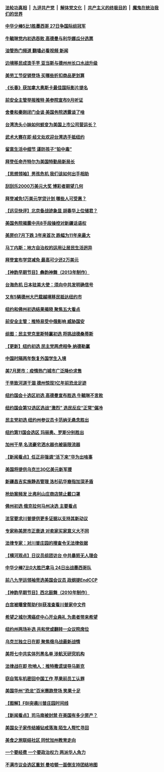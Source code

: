 ####  [法轮功真相](../../../../basic/blob/master/README.md?t=08251401) &nbsp;|&nbsp; [九评共产党](../../../../9ping.md/blob/master/README.md?t=08251401) &nbsp;|&nbsp; [解体党文化](../../../../jtdwh.md/blob/master/README.md?t=08251401)  &nbsp;|&nbsp; [共产主义的终极目的](../../../../gczydzjmd.md/blob/master/README.md?t=08251401) &nbsp;|&nbsp; [魔鬼在统治我们的世界](../../../../mgztzwmdsj.md/blob/master/README.md?t=08251401) 

#### [中华少棒5比1胜墨西哥 27日争国际组冠军](../pages/nsc412/n13809594.md?t=08251401) 

#### [牛毓琳党内初选吞败 高德曼与利华娜瓜分选票](../pages/nsc412/n13809602.md?t=08251401) 

#### [油管热门频道 翻墙必看视频 新闻](http://45.76.130.85:81/youtube.html?08251401)

#### [边境移民成烫手芋 亚当斯与德州州长口水战升级](../pages/nsc412/n13809584.md?t=08251401) 

#### [美劳工节促销登场 买哪些折扣商品更划算](../pages/nsc412/n13809422.md?t=08251401) 

#### [《长春》获加拿大奥斯卡最佳国际影片提名](../pages/nsc412/n13809423.md?t=08251401) 

#### [前安全主管举报推特 美参院宣布9月听证](../pages/nsc412/n13809451.md?t=08251401) 

#### [舍曼和秦刚闭门会谈 美国务院透露谈了啥](../pages/nsc412/n13809463.md?t=08251401) 

#### [台湾洗头小妹如何蜕变为美国上市公司营运长？](../pages/nsc412/n13809513.md?t=08251401) 

#### [武术大赛在即 经文处欢迎台湾选手抵纽约](../pages/nsc412/n13809428.md?t=08251401) 

#### [留意生活中细节 谨防孩子“铅中毒”](../pages/nsc412/n13809479.md?t=08251401) 

#### [拜登任命齐特尔为美国特勤局新局长](../pages/nsc412/n13809397.md?t=08251401) 

#### [【思想领袖】男孩危机 我们该如何出手相助](../pages/nsc412/n13802005.md?t=08251401) 

#### [刮刮乐2000万美元大奖 博彩者期望几何](../pages/nsc412/n13809417.md?t=08251401) 

#### [拜登减免1万美元学贷计划 哪些人可受惠？](../pages/nsc412/n13809400.md?t=08251401) 

#### [【远见快评】北京备战迹象显 胡春华上位储君？](../pages/nsc412/n13809399.md?t=08251401) 

#### [美国务院揭露中共8手段操控对新疆话语权](../pages/nsc412/n13809373.md?t=08251401) 

#### [美房价7月下跌 3年来首次 跌幅为11年来最大](../pages/nsc412/n13809389.md?t=08251401) 

#### [马丁内斯：地方自治权的运用让居民生活迥异](../pages/nsc412/n13809402.md?t=08251401) 

#### [拜登宣布学贷减免 最高可少还2万美元](../pages/nsc412/n13809308.md?t=08251401) 

#### [【神韵早期节目】彝韵神舞（2013年制作）](../pages/nsc412/n13809314.md?t=08251401) 

#### [台海危机 日本驻美大使：须向中共发明确信号](../pages/nsc412/n13809271.md?t=08251401) 

#### [又有5辆德州大巴载越境移民抵达纽约市](../pages/nsc412/n13808588.md?t=08251401) 

#### [纽约和佛州初选结果揭晓 聚焦五大看点](../pages/nsc412/n13809187.md?t=08251401) 

#### [前安全主管：推特易受中俄影响 威胁国安](../pages/nsc412/n13809015.md?t=08251401) 

#### [组图：民主党克里斯特赢初选 将挑战德桑蒂斯](../pages/nsc412/n13809092.md?t=08251401) 

#### [【更新】纽约初选 民主党两虎相争 纳德勒赢](../pages/nsc412/n13808579.md?t=08251401) 

#### [中国时隔两年恢复外国学生入境](../pages/nsc412/n13809012.md?t=08251401) 

#### [美7月房市：疫情热门城市广泛降价求售](../pages/nsc412/n13808987.md?t=08251401) 

#### [干旱致河道干涸 德州惊现1亿年前恐龙足迹](../pages/nsc412/n13808811.md?t=08251401) 

#### [纽约国会十选区初选 高德曼宣布胜选 牛毓琳不言败](../pages/nsc412/n13808889.md?t=08251401) 

#### [纽约国会第12选区选战“激烈” 选民反应“正常”偏冷](../pages/nsc412/n13808884.md?t=08251401) 

#### [民主党初选 纽约州参议员卡范纳无悬念胜出](../pages/nsc412/n13808881.md?t=08251401) 

#### [纽约第11国会选区 玛丽奥、罗斯分别胜出](../pages/nsc412/n13808887.md?t=08251401) 

#### [加州干旱 名流豪宅洒水器也被装限流器](../pages/nsc412/n13808901.md?t=08251401) 

#### [【新闻看点】任正非强调“活下来”华为出啥事](../pages/nsc412/n13807979.md?t=08251401) 

#### [美国将提供乌克兰30亿美元新军援](../pages/nsc412/n13808768.md?t=08251401) 

#### [新疆昌吉实施静态管理 洛杉矶华裔指加深矛盾](../pages/nsc412/n13808820.md?t=08251401) 

#### [抢劫案频发 比弗利山庄商店禁止戴口罩](../pages/nsc412/n13808796.md?t=08251401) 

#### [佛州初选 俄克拉何马州决选  主要看点](../pages/nsc412/n13808578.md?t=08251401) 

#### [法官要求川普提供更多证据以支持其新动议](../pages/nsc412/n13808691.md?t=08251401) 

#### [专家称美房市正衰退 对卖家买家意义大不同](../pages/nsc412/n13808627.md?t=08251401) 

#### [法律专家：对川普庄园的搜查令无法律依据](../pages/nsc412/n13808534.md?t=08251401) 

#### [【横河观点】日议员组团访台 中共暴怒无人理会](../pages/nsc412/n13808647.md?t=08251401) 

#### [中华少棒7比0大胜巴拿马 24日出战墨西哥队](../pages/nsc412/n13808658.md?t=08251401) 

#### [前八九学运领袖竞选美国会议员 政纲提EndCCP](../pages/nsc412/n13808656.md?t=08251401) 

#### [【神韵早期节目】西北鼓舞（2010年制作）](../pages/nsc412/n13808589.md?t=08251401) 

#### [白宫被曝曾帮助FBI获准查看川普家中文件](../pages/nsc412/n13808624.md?t=08251401) 

#### [希望之城尔湾癌症中心开业典礼 为患者带来希望](../pages/nsc412/n13808593.md?t=08251401) 

#### [纽约州两场补选 共和党或翻转一众议院席位](../pages/nsc412/n13808526.md?t=08251401) 

#### [乌克兰独立日在即 聚焦俄乌战最新战情](../pages/nsc412/n13808416.md?t=08251401) 

#### [美将七中共实体列黑名单 涉航天研究机构](../pages/nsc412/n13808533.md?t=08251401) 

#### [法律战在即 吹哨人：推特撒谎误导马斯克](../pages/nsc412/n13808505.md?t=08251401) 

#### [窃自驾车机密回中国工作 苹果前员工认罪](../pages/nsc412/n13808034.md?t=08251401) 

#### [美国华州“恐龙”百米赛跑登场 笑果十足](../pages/nsc412/n13808218.md?t=08251401) 

#### [【图解】FBI突袭川普庄园时间线](../pages/nsc412/n13808112.md?t=08251401) 

#### [【新闻看点】司马南被封禁 在美国有多少房产？](../pages/nsc412/n13807882.md?t=08251401) 

#### [美国女子家传结婚钻戒落海 陌生人帮忙寻回](../pages/nsc412/n13808083.md?t=08251401) 

#### [美食之旅联结社区 同忧加州教育走向](../pages/nsc412/n13808180.md?t=08251401) 

#### [一个要经费 一个要政治权力 两派华人角力](../pages/nsc412/n13808155.md?t=08251401) 

#### [不满市议会选区重划 曼哈顿一面倒支持团结地图](../pages/nsc412/n13808161.md?t=08251401) 

<img src='http://gfw-breaker.win/goodnews/indexes/nsc412.md' width='0px' height='0px'/>
